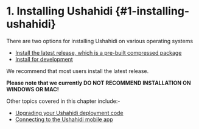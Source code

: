 # 1. Installing Ushahidi {#1-installing-ushahidi}

There are two options for installing Ushahidi on various operating systems

* [Install the latest release, which is a pre-built compressed package](/1_installing_ushahidi/11_installing_on_heroku.md)
* [Install for development](/1_installing_ushahidi/12_installing_with_vagrant_+_a_nodejs_dev_server.md)

We recommend that most users install the latest release.

**Please note that we currently DO NOT RECOMMEND INSTALLATION ON WINDOWS OR MAC!**

Other topics covered in this chapter include:-

* [Upgrading your Ushahidi deployment code](/1_installing_ushahidi/13_upgrading_ushahidi.md)
* [Connecting to the Ushahidi mobile app](/1_installing_ushahidi/14_connecting_to_ushahidi_mobile_app.md)



